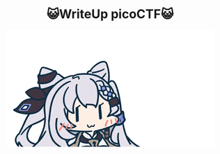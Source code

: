<h1 align="center">😺WriteUp picoCTF😺</h1>
<p align="center">
   <img src="/assets/zetanyan.gif" alt="zetanyan.gif">
</p> 
